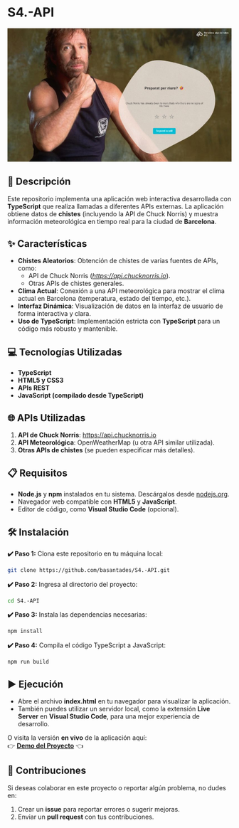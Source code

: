 # S4.-API

<p align="center">
  <img src="images/screenshot.jpg" alt="Captura de pantalla del proyecto" />
</p>

## 📄 Descripción

Este repositorio implementa una aplicación web interactiva desarrollada con **TypeScript** que realiza llamadas a diferentes APIs externas. La aplicación obtiene datos de **chistes** (incluyendo la API de Chuck Norris) y muestra información meteorológica en tiempo real para la ciudad de **Barcelona**.

## ✨ Características

- **Chistes Aleatorios**: Obtención de chistes de varias fuentes de APIs, como:
  - API de Chuck Norris (*https://api.chucknorris.io*).
  - Otras APIs de chistes generales.
- **Clima Actual**: Conexión a una API meteorológica para mostrar el clima actual en Barcelona (temperatura, estado del tiempo, etc.).
- **Interfaz Dinámica**: Visualización de datos en la interfaz de usuario de forma interactiva y clara.
- **Uso de TypeScript**: Implementación estricta con **TypeScript** para un código más robusto y mantenible.

## 💻 Tecnologías Utilizadas

- **TypeScript**
- **HTML5 y CSS3**
- **APIs REST**
- **JavaScript (compilado desde TypeScript)**

## 🌐 APIs Utilizadas

1. **API de Chuck Norris**: https://api.chucknorris.io
2. **API Meteorológica**: OpenWeatherMap (u otra API similar utilizada).
3. **Otras APIs de chistes** (se pueden especificar más detalles).

## 📋 Requisitos

- **Node.js** y **npm** instalados en tu sistema. Descárgalos desde [nodejs.org](https://nodejs.org/).
- Navegador web compatible con **HTML5** y **JavaScript**.
- Editor de código, como **Visual Studio Code** (opcional).

## 🛠️ Instalación

**✔️ Paso 1:** Clona este repositorio en tu máquina local:
```bash
git clone https://github.com/basantades/S4.-API.git
```


**✔️ Paso 2:** Ingresa al directorio del proyecto:
```bash
cd S4.-API
```

**✔️ Paso 3:** Instala las dependencias necesarias:
```bash
npm install
```

**✔️ Paso 4:** Compila el código TypeScript a JavaScript:
```bash
npm run build
```

## ▶️ Ejecución

- Abre el archivo **index.html** en tu navegador para visualizar la aplicación.
- También puedes utilizar un servidor local, como la extensión **Live Server** en **Visual Studio Code**, para una mejor experiencia de desarrollo.

O visita la versión **en vivo** de la aplicación aquí:  
👉 **[Demo del Proyecto](https://basantades.github.io/S4.-API/)** 👈

## 🤝 Contribuciones

Si deseas colaborar en este proyecto o reportar algún problema, no dudes en:

1. Crear un **issue** para reportar errores o sugerir mejoras.
2. Enviar un **pull request** con tus contribuciones.
